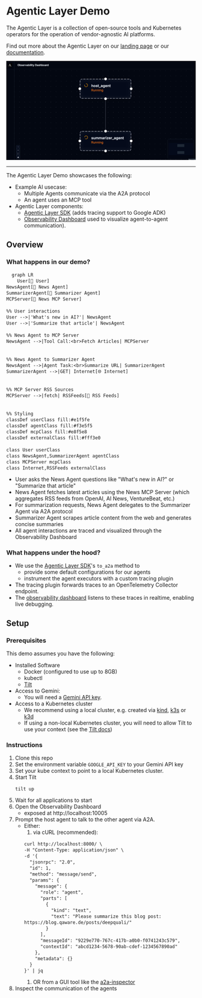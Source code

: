 # Agentic Layer Demo

The Agentic Layer is a collection of open-source tools and Kubernetes operators for the operation of vendor-agnostic AI platforms.

Find out more about the Agentic Layer on our [landing page](http://agentic-layer.ai/) or our [documentation](https://docs.agentic-layer.ai/).

![img.png](demo.png)

--- 
The Agentic Layer Demo showcases the following:

- Example AI usecase:
  - Multiple Agents communicate via the A2A protocol
  - An agent uses an MCP tool
- Agentic Layer components:
  - [Agentic Layer SDK](https://github.com/agentic-layer/sdk-python) (adds tracing support to Google ADK) 
  - [Observability Dashboard](https://github.com/agentic-layer/observability-dashboard/) used to visualize agent-to-agent communication).

## Overview

### What happens in our demo?


```mermaid
  graph LR
    User[👤 User]
NewsAgent[📰 News Agent]
SummarizerAgent[📝 Summarizer Agent]
MCPServer[🔧 News MCP Server]

%% User interactions
User -->|'What's new in AI?'| NewsAgent
User -->|'Summarize that article'| NewsAgent

%% News Agent to MCP Server
NewsAgent -->|Tool Call:<br>Fetch Articles| MCPServer


%% News Agent to Summarizer Agent
NewsAgent -->|Agent Task:<br>Summarize URL| SummarizerAgent
SummarizerAgent -->|GET| Internet[🌐 Internet]


%% MCP Server RSS Sources
MCPServer -->|fetch| RSSFeeds[📡 RSS Feeds]


%% Styling
classDef userClass fill:#e1f5fe
classDef agentClass fill:#f3e5f5
classDef mcpClass fill:#e8f5e8
classDef externalClass fill:#fff3e0

class User userClass
class NewsAgent,SummarizerAgent agentClass
class MCPServer mcpClass
class Internet,RSSFeeds externalClass
```

- User asks the News Agent questions like "What's new in AI?" or "Summarize that article"
- News Agent fetches latest articles using the News MCP Server (which aggregates RSS feeds from OpenAI, AI News, VentureBeat, etc.)
- For summarization requests, News Agent delegates to the Summarizer Agent via A2A protocol
- Summarizer Agent scrapes article content from the web and generates concise summaries
- All agent interactions are traced and visualized through the Observability Dashboard

### What happens under the hood?

- We use the [Agentic Layer SDK](https://github.com/agentic-layer/sdk-python)'s `to_a2a` method to
  - provide some default configurations for our agents
  - instrument the agent executors with a custom tracing plugin
- The tracing plugin forwards traces to an OpenTelemetry Collector endpoint.
- The [observability dashboard](https://github.com/agentic-layer/observability-dashboard/) listens to these traces in realtime, enabling live debugging.


## Setup

### Prerequisites

This demo assumes you have the following:

- Installed Software
  - Docker (configured to use up to 8GB)
  - kubectl
  - [Tilt](https://tilt.dev/)
- Access to Gemini:
  - You will need a [Gemini API key](https://ai.google.dev/gemini-api/docs/api-key).
- Access to a Kubernetes cluster
  - We recommend using a local cluster, e.g. created via [kind](https://kind.sigs.k8s.io/), [k3s](https://k3s.io/) or [k3d](https://k3d.io/)
  - If using a non-local Kubernetes cluster, you will need to allow Tilt to use your context (see the [Tilt docs](https://docs.tilt.dev/api.html#api.allow_k8s_contexts))

### Instructions

1. Clone this repo
1. Set the environment variable `GOOGLE_API_KEY` to your Gemini API key
1. Set your kube context to point to a local Kubernetes cluster.
1. Start Tilt
    ```shell
    tilt up
    ```
1. Wait for all applications to start
1. Open the Observability Dashboard 
   - exposed at http://localhost:10005
1. Prompt the host agent to talk to the other agent via A2A.
   - Either:
     1. via cURL (recommended):
       ```shell
       curl http://localhost:8000/ \
       -H "Content-Type: application/json" \
       -d '{
         "jsonrpc": "2.0",
         "id": 1,
         "method": "message/send",
         "params": {
           "message": {
             "role": "agent",
             "parts": [
               {
                 "kind": "text",
                 "text": "Please summarize this blog post: https://blog.qaware.de/posts/deepquali/"
               }
             ],
             "messageId": "9229e770-767c-417b-a0b0-f0741243c579",
             "contextId": "abcd1234-5678-90ab-cdef-1234567890ad"
           },
           "metadata": {}
         }
       }' | jq
       ```
     1. OR from a GUI tool like the [a2a-inspector](https://github.com/a2aproject/a2a-inspector)
1. Inspect the communication of the agents 


